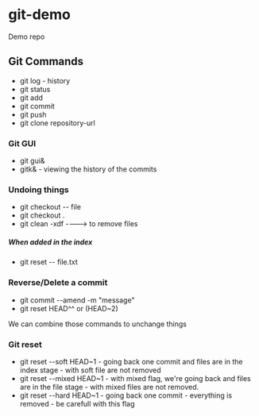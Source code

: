 # git-demo
Demo repo

## Git Commands
* git log - history
* git status
* git add
* git commit
* git push
* git clone repository-url

### Git GUI
* git gui&
* gitk& - viewing the history of the commits

### Undoing things
* git checkout -- file
* git checkout .
* git clean -xdf ----> to remove files

##### When added in the index
* git reset -- file.txt

### Reverse/Delete a commit
* git commit --amend -m "message"
* git reset HEAD^^ or (HEAD~2)

We can combine those commands to unchange things

### Git reset

* git reset --soft HEAD~1 - going back one commit and files are in the index stage - with soft file are not removed
* git reset --mixed HEAD~1 - with mixed flag, we're going back and files are in the file stage - with mixed files are not removed.
* git reset --hard HEAD~1 - going back one commit - everything is removed - be carefull with this flag
